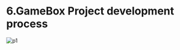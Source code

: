 # 6.GameBox Project development process

![p1](https://github.com/metaverse22/Gamebox/blob/main/GameBox-Project-development-process/p1.png)
